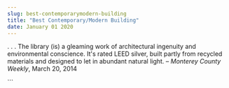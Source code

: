 ```yaml
---
slug: best-contemporarymodern-building
title: "Best Contemporary/Modern Building"
date: January 01 2020
---
```


 
<p>
  . . . The library (is) a gleaming work of architectural ingenuity and
  environmental conscience. It's rated LEED silver, built partly from recycled
  materials and designed to let in abundant natural light. –
  <em>Monterey County Weekly</em>, March 20, 2014
</p>
```
